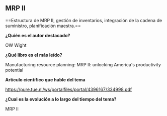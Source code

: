 ## MRP II

==Estructura de MRP II, gestión de inventarios,
integración de la cadena de suministro,
planificación maestra.==

**¿Quién es el autor destacado?**

OW Wight

**¿Qué libro es el más leído?**

Manufacturing resource planning: MRP II: unlocking America's productivity potential

**Artículo científico que hable del tema**

https://pure.tue.nl/ws/portalfiles/portal/4396167/334998.pdf

**¿Cual es la evolución a lo largo del tiempo del tema?**

MRP II


